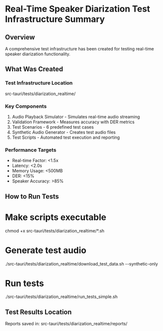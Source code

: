 # Real-Time Speaker Diarization Test Infrastructure Summary

## Overview
A comprehensive test infrastructure has been created for testing real-time speaker diarization functionality.

## What Was Created

### Test Infrastructure Location
src-tauri/tests/diarization_realtime/

### Key Components
1. Audio Playback Simulator - Simulates real-time audio streaming
2. Validation Framework - Measures accuracy with DER metrics
3. Test Scenarios - 6 predefined test cases
4. Synthetic Audio Generator - Creates test audio files
5. Test Scripts - Automated test execution and reporting

### Performance Targets
- Real-time Factor: <1.5x
- Latency: <2.0s
- Memory Usage: <500MB
- DER: <15%
- Speaker Accuracy: >85%

## How to Run Tests

# Make scripts executable
chmod +x src-tauri/tests/diarization_realtime/*.sh

# Generate test audio
./src-tauri/tests/diarization_realtime/download_test_data.sh --synthetic-only

# Run tests
./src-tauri/tests/diarization_realtime/run_tests_simple.sh

## Test Results Location
Reports saved in: src-tauri/tests/diarization_realtime/reports/
